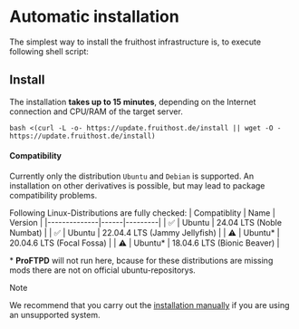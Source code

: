# Automatic installation
The simplest way to install the fruithost infrastructure is, to execute following shell script:

## Install
The installation **takes up to 15 minutes**, depending on the Internet connection and CPU/RAM of the target server.

```shell
bash <(curl -L -o- https://update.fruithost.de/install || wget -O - https://update.fruithost.de/install)
```

#### Compatibility
Currently only the distribution `Ubuntu` and `Debian` is supported. An installation on other derivatives is possible, but may lead to package compatibility problems.

Following Linux-Distributions are fully checked:
| Compatiblity | Name | Version |
|--------------|------|---------|
| ✅ | Ubuntu | 24.04 LTS (Noble Numbat) |
| ✅ | Ubuntu | 22.04.4 LTS (Jammy Jellyfish) |
| ⚠️ | Ubuntu* | 20.04.6 LTS (Focal Fossa) |
| ⚠️ | Ubuntu* | 18.04.6 LTS (Bionic Beaver) |


\* **ProFTPD** will not run here, bcause for these distributions are missing mods there are not on official ubuntu-repositorys.

> [!NOTE]
> We recommend that you carry out the [installation manually](Manual%20Installation.md) if you are using an unsupported system.
